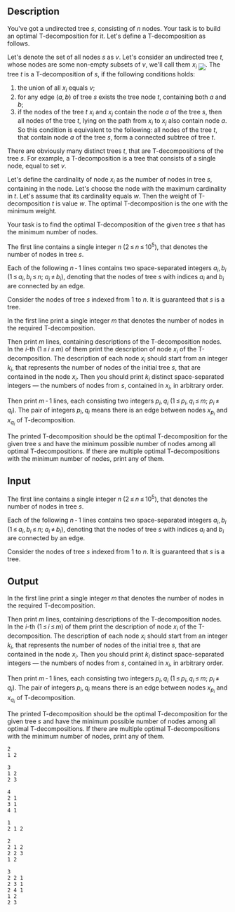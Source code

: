 ## Description

<div><p>You've got a undirected tree <span class="tex-span"><i>s</i></span>, consisting of <span class="tex-span"><i>n</i></span> nodes. Your task is to build an optimal T-decomposition for it. Let's define a T-decomposition as follows.</p><p>Let's denote the set of all nodes <span class="tex-span"><i>s</i></span> as <span class="tex-span"><i>v</i></span>. Let's consider an undirected tree <span class="tex-span"><i>t</i></span>, whose nodes are some non-empty subsets of <span class="tex-span"><i>v</i></span>, we'll call them <span class="tex-span"><i>x</i><sub class="lower-index"><i>i</i></sub></span> <img align="middle" class="tex-formula" src="file://kKH1HZWL.png" style="max-width: 100.0%;max-height: 100.0%;">. The tree <span class="tex-span"><i>t</i></span> is a T-decomposition of <span class="tex-span"><i>s</i></span>, if the following conditions holds:</p><ol> <li> the union of all <span class="tex-span"><i>x</i><sub class="lower-index"><i>i</i></sub></span> equals <span class="tex-span"><i>v</i></span>; </li><li> for any edge <span class="tex-span">(<i>a</i>, <i>b</i>)</span> of tree <span class="tex-span"><i>s</i></span> exists the tree node <span class="tex-span"><i>t</i></span>, containing both <span class="tex-span"><i>a</i></span> and <span class="tex-span"><i>b</i></span>; </li><li> if the nodes of the tree <span class="tex-span"><i>t</i></span> <span class="tex-span"><i>x</i><sub class="lower-index"><i>i</i></sub></span> and <span class="tex-span"><i>x</i><sub class="lower-index"><i>j</i></sub></span> contain the node <span class="tex-span"><i>a</i></span> of the tree <span class="tex-span"><i>s</i></span>, then all nodes of the tree <span class="tex-span"><i>t</i></span>, lying on the path from <span class="tex-span"><i>x</i><sub class="lower-index"><i>i</i></sub></span> to <span class="tex-span"><i>x</i><sub class="lower-index"><i>j</i></sub></span> also contain node <span class="tex-span"><i>a</i></span>. So this condition is equivalent to the following: all nodes of the tree <span class="tex-span"><i>t</i></span>, that contain node <span class="tex-span"><i>a</i></span> of the tree <span class="tex-span"><i>s</i></span>, form a connected subtree of tree <span class="tex-span"><i>t</i></span>. </li></ol><p>There are obviously many distinct trees <span class="tex-span"><i>t</i></span>, that are T-decompositions of the tree <span class="tex-span"><i>s</i></span>. For example, a T-decomposition is a tree that consists of a single node, equal to set <span class="tex-span"><i>v</i></span>.</p><p>Let's define the cardinality of node <span class="tex-span"><i>x</i><sub class="lower-index"><i>i</i></sub></span> as the number of nodes in tree <span class="tex-span"><i>s</i></span>, containing in the node. Let's choose the node with the maximum cardinality in <span class="tex-span"><i>t</i></span>. Let's assume that its cardinality equals <span class="tex-span"><i>w</i></span>. Then the weight of T-decomposition <span class="tex-span"><i>t</i></span> is value <span class="tex-span"><i>w</i></span>. The optimal T-decomposition is the one with the minimum weight.</p><p>Your task is to find the optimal T-decomposition of the given tree <span class="tex-span"><i>s</i></span> that has the minimum number of nodes.</p></div><div class="input-specification"><p>The first line contains a single integer <span class="tex-span"><i>n</i></span> <span class="tex-span">(2 ≤ <i>n</i> ≤ 10<sup class="upper-index">5</sup>)</span>, that denotes the number of nodes in tree <span class="tex-span"><i>s</i></span>.</p><p>Each of the following <span class="tex-span"><i>n</i> - 1</span> lines contains two space-separated integers <span class="tex-span"><i>a</i><sub class="lower-index"><i>i</i></sub>, <i>b</i><sub class="lower-index"><i>i</i></sub></span> <span class="tex-span">(1 ≤ <i>a</i><sub class="lower-index"><i>i</i></sub>, <i>b</i><sub class="lower-index"><i>i</i></sub> ≤ <i>n</i>;&nbsp;<i>a</i><sub class="lower-index"><i>i</i></sub> ≠ <i>b</i><sub class="lower-index"><i>i</i></sub>)</span>, denoting that the nodes of tree <span class="tex-span"><i>s</i></span> with indices <span class="tex-span"><i>a</i><sub class="lower-index"><i>i</i></sub></span> and <span class="tex-span"><i>b</i><sub class="lower-index"><i>i</i></sub></span> are connected by an edge.</p><p>Consider the nodes of tree <span class="tex-span"><i>s</i></span> indexed from 1 to <span class="tex-span"><i>n</i></span>. It is guaranteed that <span class="tex-span"><i>s</i></span> is a tree.</p></div><div class="output-specification"><p>In the first line print a single integer <span class="tex-span"><i>m</i></span> that denotes the number of nodes in the required T-decomposition.</p><p>Then print <span class="tex-span"><i>m</i></span> lines, containing descriptions of the T-decomposition nodes. In the <span class="tex-span"><i>i</i></span>-th <span class="tex-span">(1 ≤ <i>i</i> ≤ <i>m</i>)</span> of them print the description of node <span class="tex-span"><i>x</i><sub class="lower-index"><i>i</i></sub></span> of the T-decomposition. The description of each node <span class="tex-span"><i>x</i><sub class="lower-index"><i>i</i></sub></span> should start from an integer <span class="tex-span"><i>k</i><sub class="lower-index"><i>i</i></sub></span>, that represents the number of nodes of the initial tree <span class="tex-span"><i>s</i></span>, that are contained in the node <span class="tex-span"><i>x</i><sub class="lower-index"><i>i</i></sub></span>. Then you should print <span class="tex-span"><i>k</i><sub class="lower-index"><i>i</i></sub></span> distinct space-separated integers — the numbers of nodes from <span class="tex-span"><i>s</i></span>, contained in <span class="tex-span"><i>x</i><sub class="lower-index"><i>i</i></sub></span>, in arbitrary order.</p><p>Then print <span class="tex-span"><i>m</i> - 1</span> lines, each consisting two integers <span class="tex-span"><i>p</i><sub class="lower-index"><i>i</i></sub>, <i>q</i><sub class="lower-index"><i>i</i></sub></span> <span class="tex-span">(1 ≤ <i>p</i><sub class="lower-index"><i>i</i></sub>, <i>q</i><sub class="lower-index"><i>i</i></sub> ≤ <i>m</i>;&nbsp;<i>p</i><sub class="lower-index"><i>i</i></sub> ≠ <i>q</i><sub class="lower-index"><i>i</i></sub>)</span>. The pair of integers <span class="tex-span"><i>p</i><sub class="lower-index"><i>i</i></sub>, <i>q</i><sub class="lower-index"><i>i</i></sub></span> means there is an edge between nodes <span class="tex-span"><i>x</i><sub class="lower-index"><i>p</i><sub class="lower-index"><i>i</i></sub></sub></span> and <span class="tex-span"><i>x</i><sub class="lower-index"><i>q</i><sub class="lower-index"><i>i</i></sub></sub></span> of T-decomposition.</p><p>The printed T-decomposition should be the optimal T-decomposition for the given tree <span class="tex-span"><i>s</i></span> and have the minimum possible number of nodes among all optimal T-decompositions. If there are multiple optimal T-decompositions with the minimum number of nodes, print any of them.</p></div>

## Input

<p>The first line contains a single integer <span class="tex-span"><i>n</i></span> <span class="tex-span">(2 ≤ <i>n</i> ≤ 10<sup class="upper-index">5</sup>)</span>, that denotes the number of nodes in tree <span class="tex-span"><i>s</i></span>.</p><p>Each of the following <span class="tex-span"><i>n</i> - 1</span> lines contains two space-separated integers <span class="tex-span"><i>a</i><sub class="lower-index"><i>i</i></sub>, <i>b</i><sub class="lower-index"><i>i</i></sub></span> <span class="tex-span">(1 ≤ <i>a</i><sub class="lower-index"><i>i</i></sub>, <i>b</i><sub class="lower-index"><i>i</i></sub> ≤ <i>n</i>;&nbsp;<i>a</i><sub class="lower-index"><i>i</i></sub> ≠ <i>b</i><sub class="lower-index"><i>i</i></sub>)</span>, denoting that the nodes of tree <span class="tex-span"><i>s</i></span> with indices <span class="tex-span"><i>a</i><sub class="lower-index"><i>i</i></sub></span> and <span class="tex-span"><i>b</i><sub class="lower-index"><i>i</i></sub></span> are connected by an edge.</p><p>Consider the nodes of tree <span class="tex-span"><i>s</i></span> indexed from 1 to <span class="tex-span"><i>n</i></span>. It is guaranteed that <span class="tex-span"><i>s</i></span> is a tree.</p>

## Output

<p>In the first line print a single integer <span class="tex-span"><i>m</i></span> that denotes the number of nodes in the required T-decomposition.</p><p>Then print <span class="tex-span"><i>m</i></span> lines, containing descriptions of the T-decomposition nodes. In the <span class="tex-span"><i>i</i></span>-th <span class="tex-span">(1 ≤ <i>i</i> ≤ <i>m</i>)</span> of them print the description of node <span class="tex-span"><i>x</i><sub class="lower-index"><i>i</i></sub></span> of the T-decomposition. The description of each node <span class="tex-span"><i>x</i><sub class="lower-index"><i>i</i></sub></span> should start from an integer <span class="tex-span"><i>k</i><sub class="lower-index"><i>i</i></sub></span>, that represents the number of nodes of the initial tree <span class="tex-span"><i>s</i></span>, that are contained in the node <span class="tex-span"><i>x</i><sub class="lower-index"><i>i</i></sub></span>. Then you should print <span class="tex-span"><i>k</i><sub class="lower-index"><i>i</i></sub></span> distinct space-separated integers — the numbers of nodes from <span class="tex-span"><i>s</i></span>, contained in <span class="tex-span"><i>x</i><sub class="lower-index"><i>i</i></sub></span>, in arbitrary order.</p><p>Then print <span class="tex-span"><i>m</i> - 1</span> lines, each consisting two integers <span class="tex-span"><i>p</i><sub class="lower-index"><i>i</i></sub>, <i>q</i><sub class="lower-index"><i>i</i></sub></span> <span class="tex-span">(1 ≤ <i>p</i><sub class="lower-index"><i>i</i></sub>, <i>q</i><sub class="lower-index"><i>i</i></sub> ≤ <i>m</i>;&nbsp;<i>p</i><sub class="lower-index"><i>i</i></sub> ≠ <i>q</i><sub class="lower-index"><i>i</i></sub>)</span>. The pair of integers <span class="tex-span"><i>p</i><sub class="lower-index"><i>i</i></sub>, <i>q</i><sub class="lower-index"><i>i</i></sub></span> means there is an edge between nodes <span class="tex-span"><i>x</i><sub class="lower-index"><i>p</i><sub class="lower-index"><i>i</i></sub></sub></span> and <span class="tex-span"><i>x</i><sub class="lower-index"><i>q</i><sub class="lower-index"><i>i</i></sub></sub></span> of T-decomposition.</p><p>The printed T-decomposition should be the optimal T-decomposition for the given tree <span class="tex-span"><i>s</i></span> and have the minimum possible number of nodes among all optimal T-decompositions. If there are multiple optimal T-decompositions with the minimum number of nodes, print any of them.</p>





```input1
2
1 2

```




```input2
3
1 2
2 3

```




```input3
4
2 1
3 1
4 1

```




```output1
1
2 1 2

```




```output2
2
2 1 2
2 2 3
1 2

```




```output3
3
2 2 1
2 3 1
2 4 1
1 2
2 3

```


